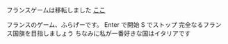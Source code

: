 フランスゲームは移転しました [ここ](https://francegame.vercel.app)

フランスのゲーム、ふらげーです。
Enter で開始
S でストップ
完全なるフランス国旗を目指しましょう
ちなみに私が一番好きな国はイタリアです
